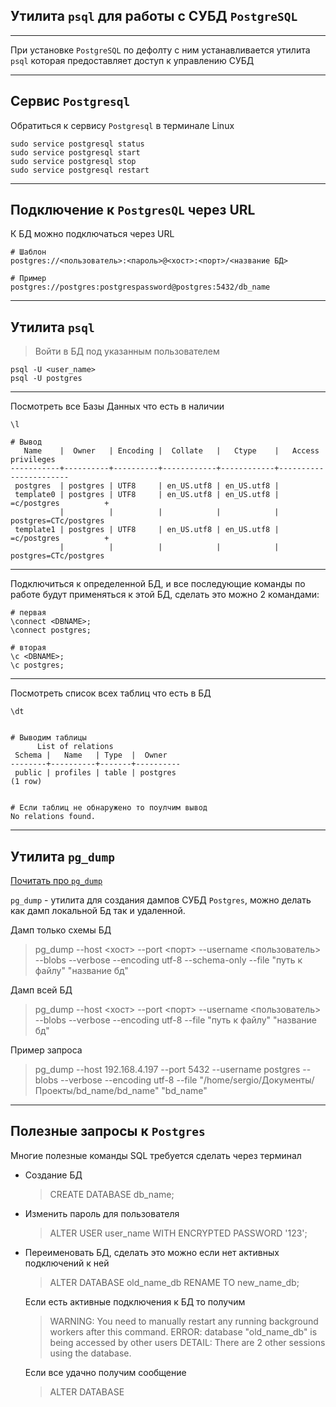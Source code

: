 Утилита `psql` для работы с СУБД `PostgreSQL`
---
---

При установке `PostgreSQL` по дефолту с ним устанавливается утилита `psql`
которая предоставляет доступ к управлению СУБД



---
Сервис `Postgresql` 
---
Обратиться к сервису `Postgresql` в терминале Linux 


    sudo service postgresql status
    sudo service postgresql start
    sudo service postgresql stop
    sudo service postgresql restart

---
Подключение к `PostgresQL` через URL 
--
К БД можно подключаться через URL 

    # Шаблон
    postgres://<пользователь>:<пароль>@<хост>:<порт>/<название БД>

    # Пример
    postgres://postgres:postgrespassword@postgres:5432/db_name


---
Утилита `psql`
---

> Войти в БД под указанным пользователем

    psql -U <user_name>
    psql -U postgres

---

Посмотреть все Базы Данных что есть в наличии

    \l

    # Вывод
       Name    |  Owner   | Encoding |  Collate   |   Ctype    |   Access privileges   
    -----------+----------+----------+------------+------------+-----------------------
     postgres  | postgres | UTF8     | en_US.utf8 | en_US.utf8 | 
     template0 | postgres | UTF8     | en_US.utf8 | en_US.utf8 | =c/postgres          +
               |          |          |            |            | postgres=CTc/postgres
     template1 | postgres | UTF8     | en_US.utf8 | en_US.utf8 | =c/postgres          +
               |          |          |            |            | postgres=CTc/postgres

---

Подключиться к определенной БД, и все последующие команды по работе будут применяться
к этой БД, сделать это можно 2 командами:

    # первая
    \connect <DBNAME>;
    \connect postgres;

    # вторая
    \c <DBNAME>;
    \c postgres;

---

Посмотреть список всех таблиц что есть в БД

    \dt


    # Выводим таблицы
          List of relations
     Schema |   Name   | Type  |  Owner   
    --------+----------+-------+----------
     public | profiles | table | postgres
    (1 row)


    # Если таблиц не обнаружено то поулчим вывод
    No relations found.

---
Утилита `pg_dump`
---

[ Почитать про `pg_dump` ](https://postgrespro.ru/docs/postgresql/11/app-pgdump)

`pg_dump` - утилита для создания дампов СУБД `Postgres`, можно делать как
дамп локальной Бд так и удаленной.

Дамп только схемы БД

> pg_dump --host <хост> --port <порт> --username <пользователь> --blobs --verbose --encoding utf-8 --schema-only --file "путь к файлу" "название бд"


Дамп всей БД

> pg_dump --host <хост> --port <порт> --username <пользователь> --blobs --verbose --encoding utf-8 --file "путь к файлу" "название бд"


Пример запроса

>pg_dump --host 192.168.4.197 --port 5432 --username postgres --blobs --verbose --encoding utf-8 --file "/home/sergio/Документы/Проекты/bd_name/bd_name" "bd_name"




---
Полезные запросы к `Postgres` 
---
Многие полезные команды SQL требуется сделать через терминал

- Создание БД

    >    CREATE DATABASE db_name;

- Изменить пароль для пользователя

    >    ALTER USER user_name WITH ENCRYPTED PASSWORD '123';

- Переименовать БД, сделать это можно если нет активных подключений к ней

    > ALTER DATABASE old_name_db RENAME TO new_name_db;
    
    Если есть активные подключения к БД то получим
      
    >WARNING:  You need to manually restart any running background workers after this command.
    > ERROR:  database "old_name_db" is being accessed by other users
    > DETAIL:  There are 2 other sessions using the database.
    
    Если все удачно получим сообщение
    > ALTER DATABASE








